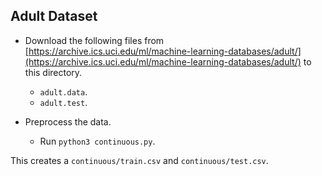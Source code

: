 Adult Dataset
---
* Download the following files from [https://archive.ics.uci.edu/ml/machine-learning-databases/adult/](https://archive.ics.uci.edu/ml/machine-learning-databases/adult/) to this directory.
	* `adult.data`.
	* `adult.test`.

* Preprocess the data.
	* Run `python3 continuous.py`.

This creates a `continuous/train.csv` and `continuous/test.csv`.
